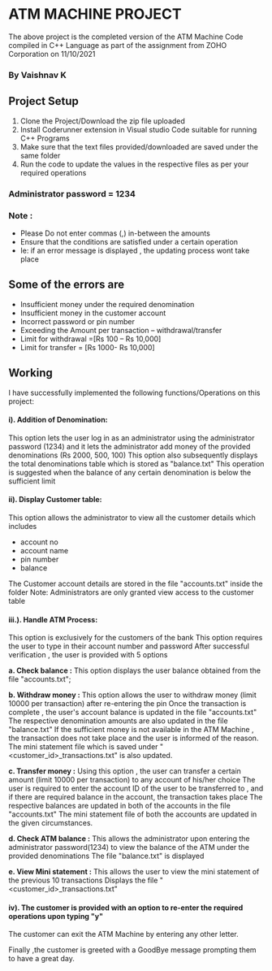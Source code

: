 # ATM MACHINE PROJECT
The above project is the completed version of the ATM Machine Code compiled in C++ Language as part of the 
assignment from  ZOHO Corporation on 11/10/2021 
###  By Vaishnav K

## Project Setup
1. Clone the Project/Download the zip file uploaded 
2. Install Coderunner extension in Visual studio Code suitable for running C++ Programs
3. Make sure that the text files provided/downloaded are saved under the same folder 
4. Run the code to update the values in the respective files as per your required operations 

### Administrator password = 1234

### Note : 
 - Please Do not enter commas (,) in-between the amounts
 - Ensure that the conditions are satisfied under a certain operation 
 - Ie: if an error message is displayed , the updating process wont take place 

## Some of the errors are
 - Insufficient money under the required denomination
 -  Insufficient money in the customer account
 - Incorrect password or pin number
 - Exceeding the Amount per transaction – withdrawal/transfer
 - Limit for withdrawal =[Rs 100 – Rs 10,000]
 - Limit for transfer    = [Rs 1000- Rs 10,000]




## Working
I have successfully implemented the following functions/Operations on this project:

#### i). Addition of Denomination:
  This option lets the user log in as an administrator using the administrator password (1234) and it lets the administrator add money of the provided denominations (Rs 2000,     500, 100)
  This option also subsequently displays the total denominations table which is stored as "balance.txt" 
  This operation is suggested when the balance of any certain denomination is below the sufficient limit


#### ii). Display Customer table:
  This option allows the administrator to view all the customer details which includes
  
  - account no
  - account name
  - pin number
  - balance
  
  The Customer account details are stored in the file "accounts.txt" inside the folder
  Note: Administrators are only granted view access to the customer table


#### iii.). Handle ATM Process:
  This option is exclusively for the customers of the bank 
  This option requires the user to type in their account number and password
  After successful verification , the user is provided with 5 options

**a. Check balance :**
This option displays the user balance obtained from the file "accounts.txt";

**b. Withdraw money :**
This option allows the user to withdraw money (limit 10000 per transaction) after re-entering the pin
Once the transaction is complete , the user's account balance is updated in the file "accounts.txt"
The respective denomination amounts are also updated in the file "balance.txt" 
If the sufficient money is not available in the ATM Machine , the transaction does not take place and the user is informed of the reason.
The mini statement file which is saved under "<customer_id>_transactions.txt" is also updated.
 
**c. Transfer money :**
Using this option , the user can transfer a certain amount (limit 10000 per transaction) to any account of his/her choice
The user is required to enter the account ID of the user to be transferred to , and if there are required balance in the account, the transaction takes place
The respective balances are updated in both of the accounts in the file "accounts.txt"
The mini statement file of both the accounts are updated in the given circumstances.

**d. Check ATM balance :**
This allows the administrator upon entering the administrator password(1234) to view the balance of the ATM under the provided denominations
The file "balance.txt" is displayed

**e. View Mini statement :** 
This allows the user to view the mini statement of the previous 10 transactions 
Displays the file "<customer_id>_transactions.txt"

#### iv). The customer is provided with an option to re-enter the required operations upon typing "y"
The customer can exit the ATM Machine by entering any other letter.


Finally ,the customer is greeted with a GoodBye message prompting them to have a great day.
